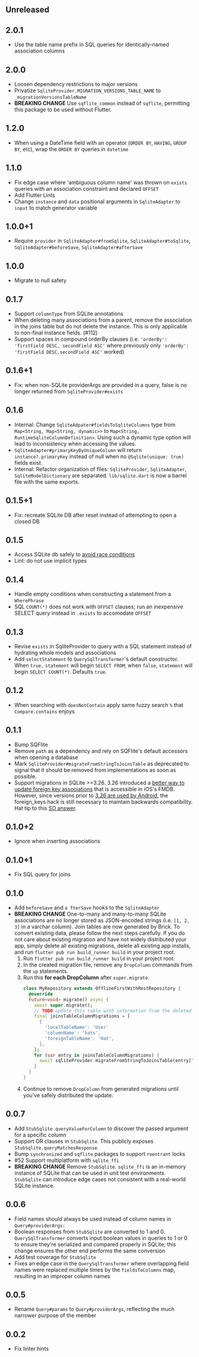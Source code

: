 ## Unreleased

## 2.0.1

* Use the table name prefix in SQL queries for identically-named association columns

## 2.0.0

* Loosen dependency restrictions to major versions
* Privatize `SqliteProvider.MIGRATION_VERSIONS_TABLE_NAME` to `_migrationVersionsTableName`
* **BREAKING CHANGE** Use `sqflite_common` instead of `sqflite`, permitting this package to be used without Flutter.

## 1.2.0

* When using a DateTime field with an operator (`ORDER BY`, `HAVING`, `GROUP BY`, etc), wrap the `ORDER BY` queries in `datetime`

## 1.1.0

* Fix edge case where 'ambiguous column name' was thrown on `exists` queries with an association constraint and declared `OFFSET`
* Add Flutter Lints
* Change `instance` and `data` positional arguments in `SqliteAdapter` to `input` to match generator variable

## 1.0.0+1

* Require `provider` in `SqliteAdapter#fromSqlite`, `SqliteAdapter#toSqlite`, `SqliteAdapter#beforeSave`, `SqliteAdapter#afterSave`

## 1.0.0

* Migrate to null safety

## 0.1.7

* Support `columnType` from SQLite annotations
* When deleting many associations from a parent, remove the association in the joins table but do not delete the instance. This is only applicable to non-final instance fields. (#112)
* Support spaces in compound orderBy clauses (i.e. `'orderBy': 'firstField DESC, secondField ASC'` where previously only `'orderBy': 'firstField DESC,secondField ASC'` worked)

## 0.1.6+1

* Fix: when non-SQLite providerArgs are provided in a query, false is no longer returned from `SqliteProvider#exists`

## 0.1.6

* Internal: Change `SqliteAdpater#fieldsToSqliteColumns` type from `Map<String, Map<String, dynamic>>` to `Map<String, RuntimeSqliteColumnDefinition>`. Using such a dynamic type option will lead to inconsistency when accessing the values.
* `SqliteAdapter#primaryKeyByUniqueColumn` will return `instance?.primaryKey` instead of null when no `@Sqlite(unique: true)` fields exist.
* Internal: Refactor organization of files: `SqliteProvider`, `SqliteAdapter`, `SqliteModelDictionary` are separated. `lib/sqlite.dart` is now a barrel file with the same exports.

## 0.1.5+1

* Fix: recreate SQLite DB after reset instead of attempting to open a closed DB

## 0.1.5

* Access SQLite db safely to [avoid race conditions](https://github.com/tekartik/sqflite/blob/master/sqflite/doc/opening_db.md#prevent-database-locked-issue)
* Lint: do not use implicit types

## 0.1.4

* Handle empty conditions when constructing a statement from a `WherePhrase`
* SQL `COUNT(*)` does not work with `OFFSET` clauses; run an inexpensive SELECT query instead in `.exists` to accomodate `OFFSET`

## 0.1.3

* Revise `exists` in SqliteProvider to query with a SQL statement instead of hydrating whole models and associations
* Add `selectStatement` to `QuerySqlTransformer`'s default constructor. When `true,` `statement` will begin `SELECT FROM`; when `false`, `statement` will begin `SELECT COUNT(*)`. Defaults `true`.

## 0.1.2

* When searching with `doesNotContain` apply same fuzzy search `%` that `Compare.contains` enjoys

## 0.1.1

* Bump SQFlite
* Remove `path` as a dependency and rely on SQFlite's default accessors when opening a database
* Mark `SqliteProvider#migrateFromStringToJoinsTable` as deprecated to signal that it should be removed from implementations as soon as possible.
* Support migrations in SQLite >=3.26. 3.26 introduced a [better way to update foreign key associations](https://www.sqlite.org/lang_altertable.html#alter_table_rename) that is accessible in iOS's FMDB. However, since versions prior to [3.26 are used by Android](https://developer.android.com/reference/android/database/sqlite/package-summary), the foreign_keys hack is still necessary to maintain backwards compatibility. Hat tip to this [SO answer](https://stackoverflow.com/questions/4897867/update-foreign-key-references-when-doing-the-sqlite-alter-table-trick#comment98105840_4897867).

## 0.1.0+2

* Ignore when inserting associations

## 0.1.0+1

* Fix SQL query for joins

## 0.1.0

* Add `beforeSave` and `a fterSave` hooks to the `SqliteAdapter`
* **BREAKING CHANGE** One-to-many and many-to-many SQLite associations are no longer stored as JSON-encoded strings (i.e. `[1, 2, 3]` in a varchar column). Join tables are now generated by Brick. To convert existing data, please follow the next steps carefully. If you do not care about existing migration and have not widely distributed your app, simply delete all existing migrations, delete all existing app installs, and run `flutter pub run build_runner build` in your project root.
    1. Run `flutter pub run build_runner build` in your project root.
    1. In the created migration file, remove any `DropColumn` commands from the `up` statements.
    1. Run this **for each DropColumn** after `super.migrate`.
        ```dart
        class MyRepository extends OfflineFirstWithRestRepository {
          @override
          Future<void> migrate() async {
            await super.migrate();
            // TODO update this table with information from the deleted `DropColumn` commands in step 2.
            final joinsTableColumnMigrations = [
              {
                'localTableName': 'User'
                'columnName': 'hats',
                'foreignTableName': 'Hat',
              },
            ];
            for (var entry in joinsTableColumnMigrations) {
              await sqliteProvider.migrateFromStringToJoinsTable(entry['columnName'], entry['localTableName'], entry['foreignTableName']);
            }
          }
        }
        ```
    1. Continue to remove `DropColumn` from generated migrations until you've safely distributed the update.

## 0.0.7

* Add `StubSqlite.queryValueForColumn` to discover the passed argument for a specific column
* Support OR clauses in `StubSqlite`. This publicly exposes `StubSqlite.queryMatchesResponse`.
* Bump `synchronized` and `sqflite` packages to support `reentrant` locks
* #52 Support multiplatform with `sqlite_ffi`
* **BREAKING CHANGE** Remove `StubSqlite`. `sqlite_ffi` is an in-memory instance of SQLite that can be used in unit test environments. `StubSqlite` can introduce edge cases not consistent with a real-world SQLite instance.

## 0.0.6

* Field names should always be used instead of column names in `Query#providerArgs:`
* Boolean responses from `StubSqlite` are converted to 1 and 0. `QuerySqlTransformer` converts input boolean values in queries to 1 or 0 to ensure they're serialized and compared properly in SQLite; this change ensures the other end performs the same conversion
* Add test coverage for `StubSqlite`
* Fixes an edge case in the `QuerySqlTransformer` where overlapping field names were replaced multiple times by the `fieldsToColumns` map, resulting in an improper column names

## 0.0.5

* Rename `Query#params` to `Query#providerArgs`, reflecting the much narrower purpose of the member

## 0.0.2

* Fix linter hints
